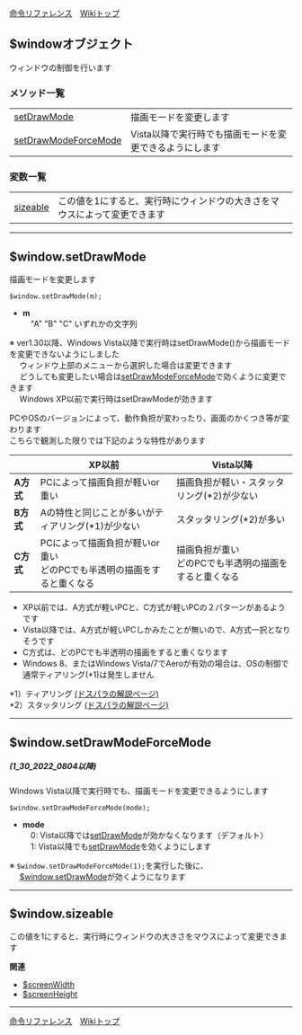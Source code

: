 
[命令リファレンス](./reference)&emsp;[Wikiトップ](./)

<title>命令リファレンス - Window</title>

## $windowオブジェクト
ウィンドウの制御を行います

### メソッド一覧
|||
|-|-|
|[setDrawMode](#windowsetdrawmode)|描画モードを変更します|
|[setDrawModeForceMode](#windowsetdrawmodeforcemode)|Vista以降で実行時でも描画モードを変更できるようにします|

### 変数一覧
|||
|-|-|
|[sizeable](#windowsizeable)|この値を1にすると、実行時にウィンドウの大きさをマウスによって変更できます|

***

## $window.setDrawMode
描画モードを変更します

```
$window.setDrawMode(m);
```
- **m**  
&emsp;"A" "B" "C" いずれかの文字列

※ ver1.30以降、Windows Vista以降で実行時はsetDrawMode()から描画モードを変更できないようにしました  
&emsp; ウィンドウ上部のメニューから選択した場合は変更できます  
&emsp; どうしても変更したい場合は[setDrawModeForceMode](#windowsetdrawmodeforcemode)で効くように変更できます  
&emsp; Windows XP以前で実行時はsetDrawModeが効きます  

PCやOSのバージョンによって、動作負担が変わったり、画面のかくつき等が変わります  
こちらで観測した限りでは下記のような特性があります

||XP以前|Vista以降|
|-|-|-|
|**A方式**|PCによって描画負担が軽いor重い|描画負担が軽い・スタッタリング(\*2)が少ない|
|**B方式**|Aの特性と同じことが多いがティアリング(\*1)が少ない|スタッタリング(\*2)が多い|
|**C方式**|PCによって描画負担が軽いor重い<br>どのPCでも半透明の描画をすると重くなる|描画負担が重い<br>どのPCでも半透明の描画をすると重くなる|

- XP以前では、A方式が軽いPCと、C方式が軽いPCの２パターンがあるようです
- Vista以降では、A方式が軽いPCしかみたことが無いので、A方式一択となりそうです
- C方式は、どのPCでも半透明の描画をすると重くなります
- Windows 8、またはWindows Vista/7でAeroが有効の場合は、OSの制御で通常ティアリング(\*1)は発生しません

\*1）ティアリング [(ドスパラの解説ページ)](http://faq3.dospara.co.jp/faq/show/8398?site_domain=default)  
\*2）スタッタリング [(ドスパラの解説ページ)](http://faq3.dospara.co.jp/faq/show/8398?site_domain=default)  
***

## $window.setDrawModeForceMode
##### (1_30_2022_0804以降)

Windows Vista以降で実行時でも、描画モードを変更できるようにします

```
$window.setDrawModeForceMode(mode);
```
- **mode**  
&emsp;0: Vista以降では[setDrawMode](#windowsetdrawmode)が効かなくなります（デフォルト）  
&emsp;1: Vista以降でも[setDrawMode](#windowsetdrawmode)を効くようにします  

※ ```$window.setDrawModeForceMode(1);```を実行した後に、  
&emsp; [$window.setDrawMode](#windowsetdrawmode)が効くようになります

***

## $window.sizeable
この値を1にすると、実行時にウィンドウの大きさをマウスによって変更できます

**関連**

- [$screenWidth](./rf-screen-wh)
- [$screenHeight](./rf-screen-wh)

***

[命令リファレンス](./reference)&emsp;[Wikiトップ](./)

